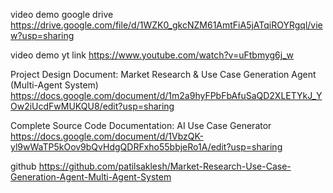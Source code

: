 video demo google drive
https://drive.google.com/file/d/1WZK0_gkcNZM61AmtFiA5jATqiROYRgql/view?usp=sharing

video demo yt link
https://www.youtube.com/watch?v=uFtbmyg6j_w

Project Design Document: Market Research & Use Case Generation Agent (Multi-Agent System)
https://docs.google.com/document/d/1m2a9hyFPbFbAfuSaQD2XLETYkJ_YOw2iUcdFwMUKQU8/edit?usp=sharing

Complete Source Code Documentation: AI Use Case Generator
https://docs.google.com/document/d/1VbzQK-yl9wWaTP5kOov9bQvHdgQDRFxho55bbjeRo1A/edit?usp=sharing

github
https://github.com/patilsaklesh/Market-Research-Use-Case-Generation-Agent-Multi-Agent-System